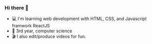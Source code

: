 ### Hi there 👋 
- :computer: I'm learning web development with HTML, CSS, and Javascript framwork ReactJS
- 🏫 3rd year, computer science
- 🎬 I also edit/produce videos for fun.
